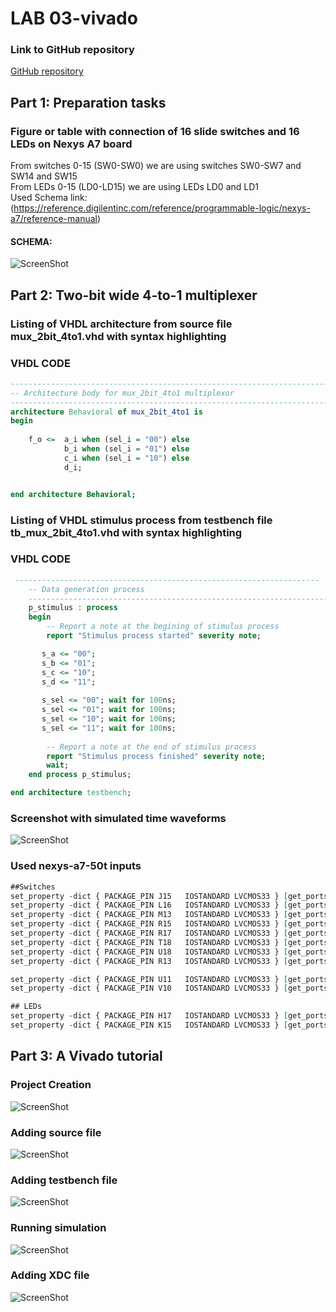 # LAB 03-vivado


### Link to GitHub repository
[GitHub repository](https://github.com/amwellius/Digital-electronics-1)


## Part 1: Preparation tasks
### Figure or table with connection of 16 slide switches and 16 LEDs on Nexys A7 board
   From switches 0-15 (SW0-SW0) we are using switches SW0-SW7 and SW14 and SW15 <br/>
   From LEDs 0-15 (LD0-LD15) we are using LEDs LD0 and LD1 <br/>
   Used Schema link: <br/>
   (https://reference.digilentinc.com/reference/programmable-logic/nexys-a7/reference-manual) <br/>
#### SCHEMA: <br/>
![ScreenShot](images/part1_1.png)    


## Part 2: Two-bit wide 4-to-1 multiplexer
### Listing of VHDL architecture from source file mux_2bit_4to1.vhd with syntax highlighting
### VHDL CODE 
```vhdl
------------------------------------------------------------------------
-- Architecture body for mux_2bit_4to1 multiplexor
------------------------------------------------------------------------
architecture Behavioral of mux_2bit_4to1 is
begin
    
    f_o <=  a_i when (sel_i = "00") else 
            b_i when (sel_i = "01") else
            c_i when (sel_i = "10") else
            d_i;     


end architecture Behavioral;
```

### Listing of VHDL stimulus process from testbench file tb_mux_2bit_4to1.vhd with syntax highlighting
### VHDL CODE
```vhdl
 --------------------------------------------------------------------
    -- Data generation process
    --------------------------------------------------------------------
    p_stimulus : process
    begin
        -- Report a note at the begining of stimulus process
        report "Stimulus process started" severity note;

       s_a <= "00";
       s_b <= "01";
       s_c <= "10";
       s_d <= "11";
       
       s_sel <= "00"; wait for 100ns;
       s_sel <= "01"; wait for 100ns;
       s_sel <= "10"; wait for 100ns;
       s_sel <= "11"; wait for 100ns;
        
        -- Report a note at the end of stimulus process
        report "Stimulus process finished" severity note;
        wait;
    end process p_stimulus;

end architecture testbench;
```

### Screenshot with simulated time waveforms
![ScreenShot](images/part2_1.PNG)  

### Used nexys-a7-50t inputs
```vhdl
##Switches
set_property -dict { PACKAGE_PIN J15   IOSTANDARD LVCMOS33 } [get_ports { a_i[0] }]; #IO_L24N_T3_RS0_15 Sch=sw[0]
set_property -dict { PACKAGE_PIN L16   IOSTANDARD LVCMOS33 } [get_ports { a_i[1] }]; #IO_L3N_T0_DQS_EMCCLK_14 Sch=sw[1]
set_property -dict { PACKAGE_PIN M13   IOSTANDARD LVCMOS33 } [get_ports { b_i[0] }]; #IO_L6N_T0_D08_VREF_14 Sch=sw[2]
set_property -dict { PACKAGE_PIN R15   IOSTANDARD LVCMOS33 } [get_ports { b_i[1] }]; #IO_L13N_T2_MRCC_14 Sch=sw[3]
set_property -dict { PACKAGE_PIN R17   IOSTANDARD LVCMOS33 } [get_ports { c_i[0] }]; #IO_L12N_T1_MRCC_14 Sch=sw[4]
set_property -dict { PACKAGE_PIN T18   IOSTANDARD LVCMOS33 } [get_ports { c_i[1] }]; #IO_L7N_T1_D10_14 Sch=sw[5]
set_property -dict { PACKAGE_PIN U18   IOSTANDARD LVCMOS33 } [get_ports { d_i[0] }]; #IO_L17N_T2_A13_D29_14 Sch=sw[6]
set_property -dict { PACKAGE_PIN R13   IOSTANDARD LVCMOS33 } [get_ports { d_i[1] }]; #IO_L5N_T0_D07_14 Sch=sw[7]

set_property -dict { PACKAGE_PIN U11   IOSTANDARD LVCMOS33 } [get_ports { sel_i[0] }]; #IO_L19N_T3_A09_D25_VREF_14 Sch=sw[14]
set_property -dict { PACKAGE_PIN V10   IOSTANDARD LVCMOS33 } [get_ports { sel_i[1] }]; #IO_L21P_T3_DQS_14 Sch=sw[15]

## LEDs
set_property -dict { PACKAGE_PIN H17   IOSTANDARD LVCMOS33 } [get_ports { f_o[0] }]; #IO_L18P_T2_A24_15 Sch=led[0]
set_property -dict { PACKAGE_PIN K15   IOSTANDARD LVCMOS33 } [get_ports { f_o[1] }]; #IO_L24P_T3_RS1_15 Sch=led[1]
```

## Part 3: A Vivado tutorial
### Project Creation
![ScreenShot](images/part3_1.png)
### Adding source file
![ScreenShot](images/part3_2.PNG)
### Adding testbench file
![ScreenShot](images/part3_3.PNG)
### Running simulation
![ScreenShot](images/part3_4.PNG)
### Adding XDC file
![ScreenShot](images/part3_5.PNG)



